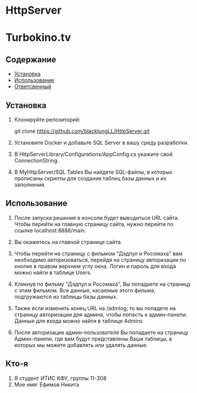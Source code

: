 # HttpServer
# Turbokino.tv 
 
## Содержание 
- [Установка](#установка) 
- [Использование](#использование) 
- [Ответсвенный](#Кто-я) 
 
 
## Установка 
1. Клонируйте репозиторий: 
 
   git clone https://github.com/blacklungLL/HttpServer.git 
 
2. Установите Docker и добавьте SQL Server в вашу среду разработки. 
 
3. В HttpServerLibrary/Configurations/AppConfig.cs укажите свой ConnectionString. 
 
4. В MyHttpServer/SQL Tables Вы найдете SQL-файлы, в которых прописаны скрипты для создания таблиц базы данных и их заполнения. 
 
## Использование 
 
1. После запуска решения в консоли будет выводиться URL сайта. Чтобы перейти на главную страницу сайта, нужно перейти по ссылке  localhost:8888/main. 
 
2. Вы окажетесь на главной странице сайта. 
 
3. Чтобы перейти на страницу с фильмом "Дэдпул и Росомаха" вам необходимо авторизоваться, перейдя на страницу авторизации по кнопке в правом верхнем углу окна. Логин и пароль для входа можно найти в таблице Users. 
 
4. Кликнув по фильму "Дэдпул и Росомаха", Вы попадаете на страницу с этим фильмом. Все данные, касаемые этого фильма, подгружаются из таблицы базы данных. 
 
5. Также если изменить конец URL на /admlog, то вы попадете на страницу авторизации для админа, чтобы попасть к админ-панели. Данные для входа можно найти в таблице Admins 
 
6. После авторизации админ-пользователя Вы попадаете на страницу Админ-панели, где вам будут представлены Ваши таблицы, в которых мы можете добавлять или удалять данные. 
 
## Кто-я 
1. Я студент ИТИС КФУ, группы 11-308 
2. Мое имя: Ефимов Никита
